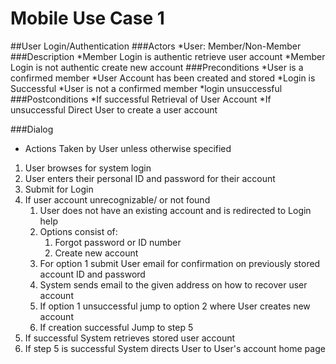 # Mobile Use Case 1

##User Login/Authentication
###Actors
*User: Member/Non-Member
###Description
*Member Login is authentic retrieve user account
*Member Login is not authentic create new account
###Preconditions
*User is a confirmed member
*User Account has been created and stored
*Login is Successful
*User is not a confirmed member
*login unsuccessful
###Postconditions
*If successful Retrieval of User Account 
*If unsuccessful Direct User to create a user account 

###Dialog
* Actions Taken by User unless otherwise specified
1. User browses for system login
2. User enters their personal ID and password for their account
3. Submit for Login
4. If user account unrecognizable/ or not found	
	1. User does not have an existing account and is redirected to Login help
	2. Options consist of:
		1. Forgot password or ID number
		2. Create new account
	3. For option 1 submit User email for confirmation on previously stored account ID and password 
	4. System sends email to the given address on how to recover user account
	4. If option 1 unsuccessful jump to option 2 where User creates new account
	5. If creation successful Jump to step 5
5. If successful System retrieves stored user account
6. If step 5 is successful System directs User to User's account home page

